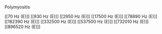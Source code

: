 Polymyositis

[[70 Hz (E)]]
[[930 Hz (E)]]
[[2950 Hz (E)]]
[[17500 Hz (E)]]
[[78890 Hz (E)]]
[[182390 Hz (E)]]
[[332500 Hz (E)]]
[[537500 Hz (E)]]
[[732010 Hz (E)]]
[[896520 Hz (E)]]